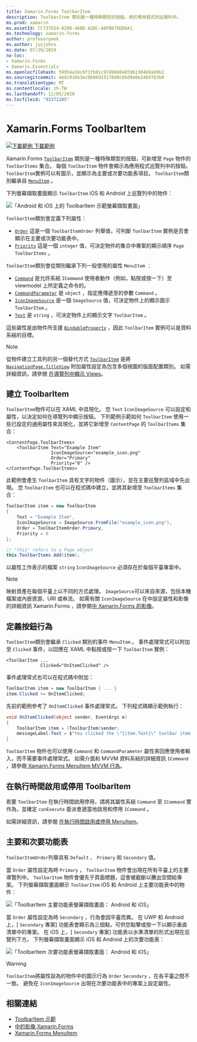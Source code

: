 ```yaml
---
title: Xamarin.Forms ToolbarItem
description: ToolbarItem 類別是一種特殊類型的按鈕，用於應用程式的巡覽列中。
ms.prod: xamarin
ms.assetId: CC737D54-0280-46BD-A2BC-A0FB67DDD6A1
ms.technology: xamarin-forms
author: profexorgeek
ms.author: jusjohns
ms.date: 07/29/2019
no-loc:
- Xamarin.Forms
- Xamarin.Essentials
ms.openlocfilehash: 59954a16cbf1fb01c974968848596138469ab9b2
ms.sourcegitcommit: ebdc016b3ec0b06915170d0cbbd9e0e2469763b9
ms.translationtype: MT
ms.contentlocale: zh-TW
ms.lasthandoff: 11/05/2020
ms.locfileid: "93371205"
---
```

# <a name="no-locxamarinforms-toolbaritem"></a>Xamarin.Forms ToolbarItem

[![下載範例](~/media/shared/download.png) 下載範例](/samples/xamarin/xamarin-forms-samples/userinterface-toolbaritem/)

Xamarin.Forms [`ToolbarItem`](xref:Xamarin.Forms.ToolbarItem) 類別是一種特殊類型的按鈕，可新增至 `Page` 物件的 `ToolbarItems` 集合。 每個 `ToolbarItem` 物件會顯示為應用程式巡覽列中的按鈕。 `ToolbarItem`實例可以有圖示，並顯示為主要或次要功能表項目。 `ToolbarItem`類別繼承自 [`MenuItem`](xref:Xamarin.Forms.MenuItem) 。

下列螢幕擷取畫面顯示 `ToolbarItem` iOS 和 Android 上巡覽列中的物件：

![「Android 和 iOS 上的 ToolbarItem 示範螢幕擷取畫面」](toolbaritem-images/toolbaritem-device-screenshot.png "Android 和 iOS 上的 ToolbarItem 示範螢幕擷取畫面")

`ToolbarItem`類別會定義下列屬性：

* [`Order`](xref:Xamarin.Forms.ToolbarItem.Order) 這是一個 `ToolbarItemOrder` 列舉值，可判斷 `ToolbarItem` 實例是否會顯示在主要或次要功能表中。
* [`Priority`](xref:Xamarin.Forms.ToolbarItem.Priority) 這是一個 `integer` 值，可決定物件的集合中專案的顯示順序 `Page` `ToolbarItems` 。

`ToolbarItem`類別會從類別繼承下列一般使用的屬性 `MenuItem` ：

* [`Command`](xref:Xamarin.Forms.MenuItem.Command) 是允許系結 `ICommand` 使用者動作（例如，點按或按一下）至 viewmodel 上所定義之命令的。
* [`CommandParameter`](xref:Xamarin.Forms.MenuItem.CommandParameter) 是 `object` ，指定應傳遞至的參數 `Command` 。
* [`IconImageSource`](xref:Xamarin.Forms.MenuItem.IconImageSource) 是一個 `ImageSource` 值，可決定物件上的顯示圖示 `ToolbarItem` 。
* [`Text`](xref:Xamarin.Forms.MenuItem.Text) 是 `string` ，可決定物件上的顯示文字 `ToolbarItem` 。

這些屬性是由物件所支援 [`BindableProperty`](xref:Xamarin.Forms.BindableProperty) ，因此 `ToolbarItem` 實例可以是資料系結的目標。

> [!NOTE]
> 從物件建立工具列的另一個替代方式 [`ToolbarItem`](xref:Xamarin.Forms.ToolbarItem) 是將 [`NavigationPage.TitleView`](xref:Xamarin.Forms.NavigationPage.TitleViewProperty) 附加屬性設定為包含多個視圖的版面配置類別。 如需詳細資訊，請參閱 [在導覽列中顯示 Views](~/xamarin-forms/app-fundamentals/navigation/hierarchical.md#displaying-views-in-the-navigation-bar)。

## <a name="create-a-toolbaritem"></a>建立 ToolbarItem

`ToolbarItem`物件可以在 XAML 中具現化。 您 `Text` `IconImageSource` 可以設定和屬性，以決定如何在導覽列中顯示按鈕。 下列範例示範如何 `ToolbarItem` 使用一些已設定的通用屬性來具現化，並將它新增至 `ContentPage` 的 `ToolbarItems` 集合：

```xaml
<ContentPage.ToolbarItems>
    <ToolbarItem Text="Example Item"
                 IconImageSource="example_icon.png"
                 Order="Primary"
                 Priority="0" />
</ContentPage.ToolbarItems>
```

此範例會產生 `ToolbarItem` 具有文字的物件（圖示），並在主要巡覽列區域中先出現。 您 `ToolbarItem` 也可以在程式碼中建立，並將其新增至 `ToolbarItems` 集合：

```csharp
ToolbarItem item = new ToolbarItem
{
    Text = "Example Item",
    IconImageSource = ImageSource.FromFile("example_icon.png"),
    Order = ToolbarItemOrder.Primary,
    Priority = 0
};

// "this" refers to a Page object
this.ToolbarItems.Add(item);
```

以屬性工作表示的檔案 `string` `IconImageSource` 必須存在於每個平臺專案中。

> [!NOTE]
> 映射資產在每個平臺上以不同的方式處理。 `ImageSource`可以來自來源，包括本機檔案或內嵌資源、URI 或串流。 如需有關 `IconImageSource` 在中設定屬性和影像的詳細資訊 Xamarin.Forms ，請參閱[中 Xamarin.Forms 的影像](~/xamarin-forms/user-interface/images.md)。

## <a name="define-button-behavior"></a>定義按鈕行為

`ToolbarItem`類別會繼承 `Clicked` 類別的事件 `MenuItem` 。 事件處理常式可以附加至 `Clicked` 事件，以回應在 XAML 中點按或按一下 `ToolbarItem` 實例：

```xaml
<ToolbarItem ...
             Clicked="OnItemClicked" />
```

事件處理常式也可以在程式碼中附加：

```csharp
ToolbarItem item = new ToolbarItem { ... }
item.Clicked += OnItemClicked;
```

先前的範例參考了 `OnItemClicked` 事件處理常式。 下列程式碼顯示範例執行：

```csharp
void OnItemClicked(object sender, EventArgs e)
{
    ToolbarItem item = (ToolbarItem)sender;
    messageLabel.Text = $"You clicked the \"{item.Text}\" toolbar item.";
}
```

`ToolbarItem` 物件也可以使用 `Command` 和 `CommandParameter` 屬性來回應使用者輸入，而不需要事件處理常式。 如需介面和 MVVM 資料系結的詳細資訊 `ICommand` ，請參閱[ Xamarin.Forms MenuItem MVVM 行為](~/xamarin-forms/user-interface/menuitem.md#define-menuitem-behavior-with-mvvm)。

## <a name="enable-or-disable-a-toolbaritem-at-runtime"></a>在執行時間啟用或停用 ToolbarItem

若要 `ToolbarItem` 在執行時間啟用停用，請將其屬性系結 `Command` 至 `ICommand` 實作為，並確定 `canExecute` 委派會適當地啟用和停用 `ICommand` 。

如需詳細資訊，請參閱 [在執行時間啟用或停用 MenuItem](menuitem.md#enable-or-disable-a-menuitem-at-runtime)。

## <a name="primary-and-secondary-menus"></a>主要和次要功能表

`ToolbarItemOrder`列舉具有 `Default` 、 `Primary` 和 `Secondary` 值。

當 `Order` 屬性設定為時 `Primary` ， `ToolbarItem` 物件會出現在所有平臺上的主要導覽列中。 `ToolbarItem` 物件會優先于頁面標題，這會被截斷以騰出空間給專案。 下列螢幕擷取畫面顯示 `ToolbarItem` iOS 和 Android 上主要功能表中的物件：

![「ToolbarItem 主要功能表螢幕擷取畫面： Android 和 iOS」](toolbaritem-images/toolbaritem-primary-menu.png "Android 和 iOS 上的 ToolbarItem 主要功能表螢幕擷取畫面")

當 `Order` 屬性設定為時 `Secondary` ，行為會因平臺而異。 在 UWP 和 Android 上，[ `Secondary` 專案] 功能表會顯示為三個點，可供您點擊或按一下以顯示垂直清單中的專案。 在 iOS 上，[ `Secondary` 專案] 功能表以水準清單的形式出現在巡覽列下方。 下列螢幕擷取畫面顯示 iOS 和 Android 上的次要功能表：

![「ToolbarItem 次要功能表螢幕擷取畫面： Android 和 iOS」](toolbaritem-images/toolbaritem-secondary-menu.png "Android 和 iOS 上的 ToolbarItem 次要功能表螢幕擷取畫面")

> [!WARNING]
> `ToolbarItem`將屬性設為的物件中的圖示行為 `Order` `Secondary` ，在各平臺之間不一致。 避免在 `IconImageSource` 出現在次要功能表中的專案上設定屬性。

## <a name="related-links"></a>相關連結

* [ToolbarItem 示範](/samples/xamarin/xamarin-forms-samples/userinterface-toolbaritem/)
* [中的影像 Xamarin.Forms](~/xamarin-forms/user-interface/images.md)
* [Xamarin.Forms MenuItem](~/xamarin-forms/user-interface/menuitem.md)